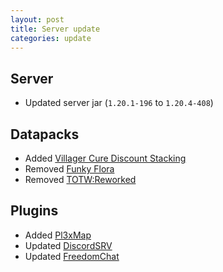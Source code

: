 ```yaml
---
layout: post
title: Server update
categories: update
---
```


## Server
* Updated server jar (`1.20.1-196` to `1.20.4-408`)  

## Datapacks
* Added [Villager Cure Discount Stacking](https://modrinth.com/datapack/villager-cure-discount-stacking)  
* Removed [Funky Flora](https://modrinth.com/datapack/funky-flora)
* Removed [TOTW:Reworked](https://modrinth.com/datapack/towers-of-the-wild-reworked)  

## Plugins
* Added [Pl3xMap](https://modrinth.com/plugin/pl3xmap)  
* Updated [DiscordSRV](https://modrinth.com/plugin/discordsrv)  
* Updated [FreedomChat](https://modrinth.com/plugin/freedomchat)  
